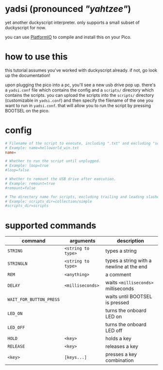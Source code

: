 # yadsi (pronounced *"yahtzee"*)
yet another duckyscript interpreter. only supports a small subset of duckyscript for now.

you can use [PlatformIO](https://platformio.org) to compile and install this on your Pico.

# how to use this
this tutorial assumes you've worked with duckyscript already. if not, go look up the documentation!

upon plugging the pico into a pc, you'll see a new usb drive pop up. there's a `yadsi.conf` file which contains the config and a `scripts/` directory which contains the scripts. you can upload the scripts into the `scripts/` directory (customizable in `yadsi.conf`) and then specify the filename of the one you want to run in `yadsi.conf`. that will allow you to run the script by pressing BOOTSEL on the pico.

# config
```conf
# Filename of the script to execute, including ".txt" and excluding "scripts/".
# Example: name=helloworld_win.txt
name=

# Whether to run the script until unplugged.
# Example: loop=true
#loop=false

# Whether to remount the USB drive after execution.
# Example: remount=true
#remount=false

# The directory name for scripts, excluding trailing and leading slashes.
# Example: scripts_dir=collection/simple
#scripts_dir=scripts
```

# supported commands
|command|arguments|description|
|-|-|-|
|`STRING`|`<string to type>`|types a string|
|`STRINGLN`|`<string to type>`|types a string with a newline at the end|
|`REM`|`<anything>`|a comment|
|`DELAY`|`<milliseconds>`|waits `<milliseconds>` milliseconds|
|`WAIT_FOR_BUTTON_PRESS`||waits until BOOTSEL is pressed
|`LED_ON`||turns the onboard LED on|
|`LED_OFF`||turns the onboard LED off|
|`HOLD`|`<key>`|holds a key|
|`RELEASE`|`<key>`|releases a key|
|`<key>`|`[keys...]`|presses a key combination|
